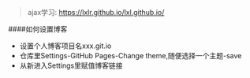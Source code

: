 > ajax学习: https://lxlr.github.io/lxl.github.io/


####如何设置博客
* 设置个人博客项目名xxx.git.io
* 仓库里Settings-GitHub Pages-Change theme,随便选择一个主题-save
* 从新进入Settings里赋值博客链接
